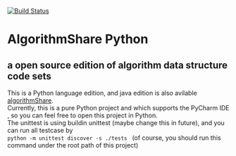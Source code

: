 [![Build Status](https://travis-ci.org/nutshellfool/algorithmShare_python.svg?branch=master)](https://travis-ci.org/nutshellfool/algorithmShare_python)
# AlgorithmShare Python 
## a open source edition of algorithm data structure code sets
This is a Python language edition, and java edition is also avilable [algorithmShare](https://github.com/nutshellfool/algorithmShare).   
Currently, this is a pure Python project and which supports the PyCharm IDE , so you can feel free to open this project in Python.  
The unittest is using buildin unittest (maybe change this in future),  and you can run all testcase by   
```python -m unittest discover -s ./tests ``` (of course, you should run this command under the root path of this project)
